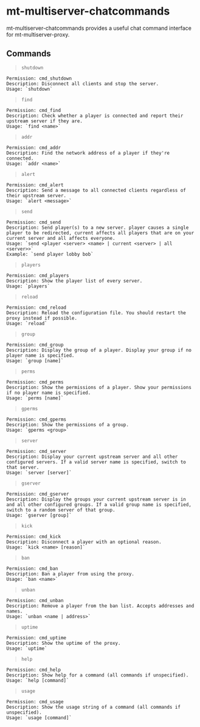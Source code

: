 # mt-multiserver-chatcommands
mt-multiserver-chatcommands provides a useful chat command interface for mt-multiserver-proxy.

## Commands

> `shutdown`
```
Permission: cmd_shutdown
Description: Disconnect all clients and stop the server.
Usage: `shutdown`
```

> `find`
```
Permission: cmd_find
Description: Check whether a player is connected and report their upstream server if they are.
Usage: `find <name>`
```

> `addr`
```
Permission: cmd_addr
Description: Find the network address of a player if they're connected.
Usage: `addr <name>`
```

> `alert`
```
Permission: cmd_alert
Description: Send a message to all connected clients regardless of their upstream server.
Usage: `alert <message>`
```


> `send`
```
Permission: cmd_send
Description: Send player(s) to a new server. player causes a single player to be redirected, current affects all players that are on your current server and all affects everyone.
Usage: `send <player <server> <name> | current <server> | all <server>>`
Example: `send player lobby bob`
```

> `players`
```
Permission: cmd_players
Description: Show the player list of every server.
Usage: `players`
```

> `reload`
```
Permission: cmd_reload
Description: Reload the configuration file. You should restart the proxy instead if possible.
Usage: `reload`
```

> `group`
```
Permission: cmd_group
Description: Display the group of a player. Display your group if no player name is specified.
Usage: `group [name]`
```

> `perms`
```
Permission: cmd_perms
Description: Show the permissions of a player. Show your permissions if no player name is specified.
Usage: `perms [name]`
```

> `gperms`
```
Permission: cmd_gperms
Description: Show the permissions of a group.
Usage: `gperms <group>`
```

> `server`
```
Permission: cmd_server
Description: Display your current upstream server and all other configured servers. If a valid server name is specified, switch to that server.
Usage: `server [server]`
```

> `gserver`
```
Permission: cmd_gserver
Description: Display the groups your current upstream server is in
and all other configured groups. If a valid group name is specified,
switch to a random server of that group.
Usage: `gserver [group]`
```

> `kick`
```
Permission: cmd_kick
Description: Disconnect a player with an optional reason.
Usage: `kick <name> [reason]`
```

> `ban`
```
Permission: cmd_ban
Description: Ban a player from using the proxy.
Usage: `ban <name>`
```

> `unban`
```
Permission: cmd_unban
Description: Remove a player from the ban list. Accepts addresses and names.
Usage: `unban <name | address>`
```

> `uptime`
```
Permission: cmd_uptime
Description: Show the uptime of the proxy.
Usage: `uptime`
```

> `help`
```
Permission: cmd_help
Description: Show help for a command (all commands if unspecified).
Usage: `help [command]`
```

> `usage`
```
Permission: cmd_usage
Description: Show the usage string of a command (all commands if unspecified).
Usage: `usage [command]`
```
